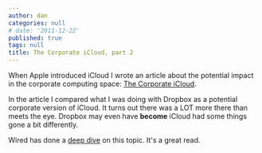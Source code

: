 ```yaml
---
author: dan
categories: null
# date: '2011-12-22'
published: true
tags: null
title: The Corporate iCloud, part 2
---
```


When Apple introduced iCloud I wrote an article about the potential impact in the corporate computing space: [The Corporate iCloud](http://danstroot.com/2011/06/10/corporate-icloud/).

In the article I compared what I was doing with Dropbox as a potential corporate version of iCloud.  It turns out there was a LOT more there than meets the eye.  Dropbox may even have **become** iCloud had some things gone a bit differently.

Wired has done a [deep dive](http://www.wired.com/epicenter/2011/12/backdrop-dropbox) on this topic.  It's a great read.
